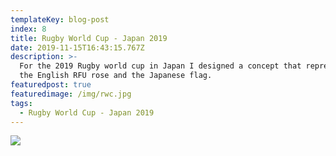```yaml
---
templateKey: blog-post
index: 8
title: Rugby World Cup - Japan 2019
date: 2019-11-15T16:43:15.767Z
description: >-
  For the 2019 Rugby world cup in Japan I designed a concept that represented
  the English RFU rose and the Japanese flag.
featuredpost: true
featuredimage: /img/rwc.jpg
tags:
  - Rugby World Cup - Japan 2019
---
```

![](/img/realistic-flag-mockup-1.jpg)

